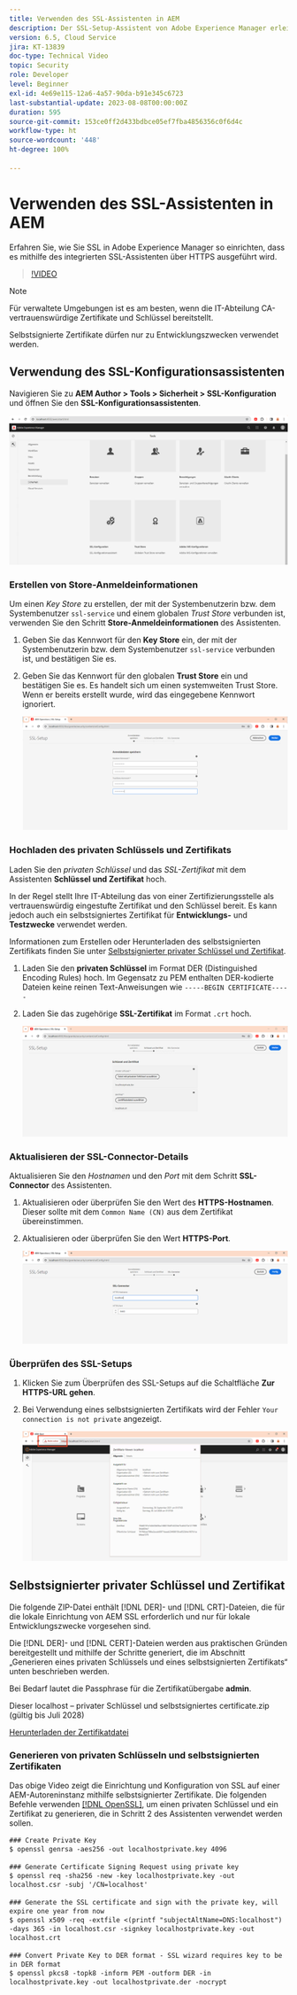 ```yaml
---
title: Verwenden des SSL-Assistenten in AEM
description: Der SSL-Setup-Assistent von Adobe Experience Manager erleichtert die Einrichtung einer AEM-Instanz, die über HTTPS ausgeführt werden kann.
version: 6.5, Cloud Service
jira: KT-13839
doc-type: Technical Video
topic: Security
role: Developer
level: Beginner
exl-id: 4e69e115-12a6-4a57-90da-b91e345c6723
last-substantial-update: 2023-08-08T00:00:00Z
duration: 595
source-git-commit: 153ce0ff2d433bdbce05ef7fba4856356c0f6d4c
workflow-type: ht
source-wordcount: '448'
ht-degree: 100%

---
```


# Verwenden des SSL-Assistenten in AEM

Erfahren Sie, wie Sie SSL in Adobe Experience Manager so einrichten, dass es mithilfe des integrierten SSL-Assistenten über HTTPS ausgeführt wird.

>[!VIDEO](https://video.tv.adobe.com/v/17993?quality=12&learn=on)


>[!NOTE]
>
>Für verwaltete Umgebungen ist es am besten, wenn die IT-Abteilung CA-vertrauenswürdige Zertifikate und Schlüssel bereitstellt.
>
>Selbstsignierte Zertifikate dürfen nur zu Entwicklungszwecken verwendet werden.

## Verwendung des SSL-Konfigurationsassistenten

Navigieren Sie zu __AEM Author > Tools > Sicherheit > SSL-Konfiguration__ und öffnen Sie den __SSL-Konfigurationsassistenten__.

![SSL-Konfigurationsassistent](assets/use-the-ssl-wizard/ssl-config-wizard.png)

### Erstellen von Store-Anmeldeinformationen

Um einen _Key Store_ zu erstellen, der mit der Systembenutzerin bzw. dem Systembenutzer `ssl-service` und einem globalen _Trust Store_ verbunden ist, verwenden Sie den Schritt __Store-Anmeldeinformationen__ des Assistenten.

1. Geben Sie das Kennwort für den __Key Store__ ein, der mit der Systembenutzerin bzw. dem Systembenutzer `ssl-service` verbunden ist, und bestätigen Sie es.
1. Geben Sie das Kennwort für den globalen __Trust Store__ ein und bestätigen Sie es. Es handelt sich um einen systemweiten Trust Store. Wenn er bereits erstellt wurde, wird das eingegebene Kennwort ignoriert.

   ![SSL-Setup – Anmeldeinformationen des Stores](assets/use-the-ssl-wizard/store-credentials.png)

### Hochladen des privaten Schlüssels und Zertifikats

Laden Sie den _privaten Schlüssel_ und das _SSL-Zertifikat_ mit dem Assistenten __Schlüssel und Zertifikat__ hoch.

In der Regel stellt Ihre IT-Abteilung das von einer Zertifizierungsstelle als vertrauenswürdig eingestufte Zertifikat und den Schlüssel bereit. Es kann jedoch auch ein selbstsigniertes Zertifikat für __Entwicklungs-__ und __Testzwecke__ verwendet werden.

Informationen zum Erstellen oder Herunterladen des selbstsignierten Zertifikats finden Sie unter [Selbstsignierter privater Schlüssel und Zertifikat](#self-signed-private-key-and-certificate).

1. Laden Sie den __privaten Schlüssel__ im Format DER (Distinguished Encoding Rules) hoch. Im Gegensatz zu PEM enthalten DER-kodierte Dateien keine reinen Text-Anweisungen wie `-----BEGIN CERTIFICATE-----`
1. Laden Sie das zugehörige __SSL-Zertifikat__ im Format `.crt` hoch.

   ![SSL-Setup – Privater Schlüssel und Zertifikat](assets/use-the-ssl-wizard/privatekey-and-certificate.png)

### Aktualisieren der SSL-Connector-Details

Aktualisieren Sie den _Hostnamen_ und den _Port_ mit dem Schritt __SSL-Connector__ des Assistenten.

1. Aktualisieren oder überprüfen Sie den Wert des __HTTPS-Hostnamen__. Dieser sollte mit dem `Common Name (CN)` aus dem Zertifikat übereinstimmen.
1. Aktualisieren oder überprüfen Sie den Wert __HTTPS-Port__.

   ![SSL-Setup – SSL-Connector-Details](assets/use-the-ssl-wizard/ssl-connector-details.png)

### Überprüfen des SSL-Setups

1. Klicken Sie zum Überprüfen des SSL-Setups auf die Schaltfläche __Zur HTTPS-URL gehen__.
1. Bei Verwendung eines selbstsignierten Zertifikats wird der Fehler `Your connection is not private` angezeigt.

   ![SSL-Setup – Überprüfen von AEM über HTTPS](assets/use-the-ssl-wizard/verify-aem-over-ssl.png)

## Selbstsignierter privater Schlüssel und Zertifikat

Die folgende ZIP-Datei enthält [!DNL DER]- und [!DNL CRT]-Dateien, die für die lokale Einrichtung von AEM SSL erforderlich und nur für lokale Entwicklungszwecke vorgesehen sind.

Die [!DNL DER]- und [!DNL CERT]-Dateien werden aus praktischen Gründen bereitgestellt und mithilfe der Schritte generiert, die im Abschnitt „Generieren eines privaten Schlüssels und eines selbstsignierten Zertifikats“ unten beschrieben werden.

Bei Bedarf lautet die Passphrase für die Zertifikatübergabe **admin**.

Dieser localhost – privater Schlüssel und selbstsigniertes certificate.zip (gültig bis Juli 2028)

[Herunterladen der Zertifikatdatei](assets/use-the-ssl-wizard/certificate.zip)

### Generieren von privaten Schlüsseln und selbstsignierten Zertifikaten

Das obige Video zeigt die Einrichtung und Konfiguration von SSL auf einer AEM-Autoreninstanz mithilfe selbstsignierter Zertifikate. Die folgenden Befehle verwenden [[!DNL OpenSSL]](https://www.openssl.org/), um einen privaten Schlüssel und ein Zertifikat zu generieren, die in Schritt 2 des Assistenten verwendet werden sollen.

```shell
### Create Private Key
$ openssl genrsa -aes256 -out localhostprivate.key 4096

### Generate Certificate Signing Request using private key
$ openssl req -sha256 -new -key localhostprivate.key -out localhost.csr -subj '/CN=localhost'

### Generate the SSL certificate and sign with the private key, will expire one year from now
$ openssl x509 -req -extfile <(printf "subjectAltName=DNS:localhost") -days 365 -in localhost.csr -signkey localhostprivate.key -out localhost.crt

### Convert Private Key to DER format - SSL wizard requires key to be in DER format
$ openssl pkcs8 -topk8 -inform PEM -outform DER -in localhostprivate.key -out localhostprivate.der -nocrypt
```
